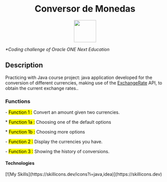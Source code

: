 <h1 align="center"> Conversor de Monedas </h1>
<p align="center">
   <img width="70" height="70" src="https://github.com/user-attachments/assets/53561823-f8e6-4388-a843-6aa293c0c313">

   </p>

<em>*Coding challenge of Oracle ONE Next Education </em>

<h2> Description </h2>
<p>Practicing with Java course project: java application developed for the conversion of different currencies, making use of the <a href="https://www.exchangerate-api.com/">ExchangeRate</a> API, to obtain the current exchange rates..</p>


<h3> Functions </h3>
  <p> - <mark>Function 1 :</mark> Convert an amount given two currencies. </p>
  <p>    * <mark>Function 1a :</mark> Choosing one of the default options </p>
  <p>    * <mark>Function 1b :</mark> Choosing more options </p>
  <p> - <mark>Function 2 :</mark> Display the currencies you have. </p>
  <p> - <mark>Function 3 :</mark> Showing the history of conversions. </p>

<h4> Technologies </h4>
<p>
  [![My Skills](https://skillicons.dev/icons?i=java,idea)](https://skillicons.dev)
</p>

